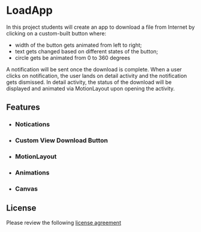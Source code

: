 # LoadApp

In this project students will create an app to download a file from Internet by clicking on a custom-built button where:
 - width of the button gets animated from left to right;
 - text gets changed based on different states of the button;
 - circle gets be animated from 0 to 360 degrees

A notification will be sent once the download is complete. When a user clicks on notification, the user lands on detail activity and the notification gets dismissed. In detail activity, the status of the download will be displayed and animated via MotionLayout upon opening the activity.

## Features 

* ### Notications
* ### Custom View Download Button 
* ### MotionLayout
* ### Animations
* ### Canvas




## License
Please review the following [license agreement](https://bumptech.github.io/glide/dev/open-source-licenses.html)


